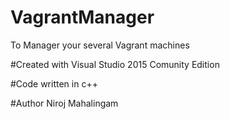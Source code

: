 # VagrantManager
To Manager your several Vagrant machines

#Created with
Visual Studio 2015 Comunity Edition

#Code
written in c++

#Author
Niroj Mahalingam
